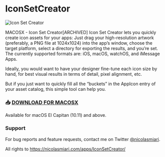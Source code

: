 # IconSetCreator

![Icon Set Creator](https://nicolasmiari.com/assets/images/IconSetCreator.png)

MACOSX - Icon Set Creator[ARCHIVED]
Icon Set Creator lets you quickly create icon assets for your apps: Just drag your high-resolution artwork (preferably, a PNG file at 1024x1024) into the app’s window, choose the target platform, select a directory for exporting the results, and you’re set. The currently supported formats are: iOS, macOS, watchOS, and iMessage Apps.

Ideally, you would want to have your designer fine-tune each icon size by hand, for best visual results in terms of detail, pixel alignment, etc.

But if you just want to quickly fill all the “buckets” in the AppIcon entry of your asset catalog, this simple tool can help you.


### 📥 [DOWNLOAD FOR MACOSX](https://github.com/ProjectIGIRemakeTeam/IconSetCreator/releases/tag/macosx)


Available for macOS El Capitan (10.11) and above.

### Support
For bug reports and feature requests, contact me on Twitter [@nicolasmiari](https://twitter.com/nicolasmiari).

All rights to
https://nicolasmiari.com/apps/IconSetCreator/
